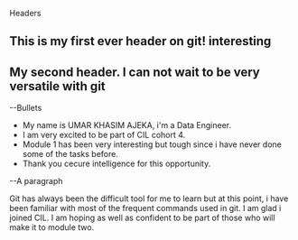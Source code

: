 Headers
## This is my first ever header on git! interesting
## My second header. I can not wait to be very versatile with git

--Bullets
- My name is UMAR KHASIM AJEKA, i'm a Data Engineer.
- I am very excited to be part of CIL cohort 4.
- Module 1 has been very interesting but tough since i have never done some of the tasks before.
- Thank you cecure intelligence for this opportunity.

--A paragraph

Git has always been the difficult tool for me to learn but at this point, i have been familiar with most of the frequent commands used in git. I am glad i joined CIL. I am hoping as well as confident to be part of those who will make it to module two.